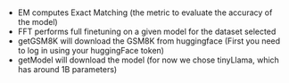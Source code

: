 # 

* EM computes Exact Matching (the metric to evaluate the accuracy of the model)
* FFT performs full finetuning on a given model for the dataset selected
* getGSM8K will download the GSM8K from huggingface (First you need to log in using your huggingFace token)
* getModel will download the model (for now we chose tinyLlama, which has around 1B parameters)
